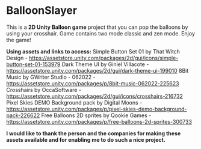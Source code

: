 # BalloonSlayer
This is a **2D Unity Balloon game** project that you can pop the balloons by using your crosshair. Game contains two mode classic and zen mode. Enjoy the game!

**Using assets and links to access:**
Simple Button Set 01 by That Witch Design - https://assetstore.unity.com/packages/2d/gui/icons/simple-button-set-01-153979
Dark Theme UI by Giniel Villacote - https://assetstore.unity.com/packages/2d/gui/dark-theme-ui-199010
8Bit Music by GWriter Studio - 062022 - https://assetstore.unity.com/packages/p/8bit-music-062022-225623
Crosshairs by OccaSoftware - https://assetstore.unity.com/packages/2d/gui/icons/crosshairs-216732
Pixel Skies DEMO Background pack by Digital Moons - https://assetstore.unity.com/packages/p/pixel-skies-demo-background-pack-226622
Free Balloons 2D sprites by Qookie Games - https://assetstore.unity.com/packages/p/free-balloons-2d-sprites-300733

**I would like to thank the person and the companies for making these assets available and for enabling me to do such a nice project.**
